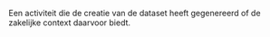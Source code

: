 Een activiteit die de creatie van de dataset heeft gegenereerd of de zakelijke context daarvoor biedt.
